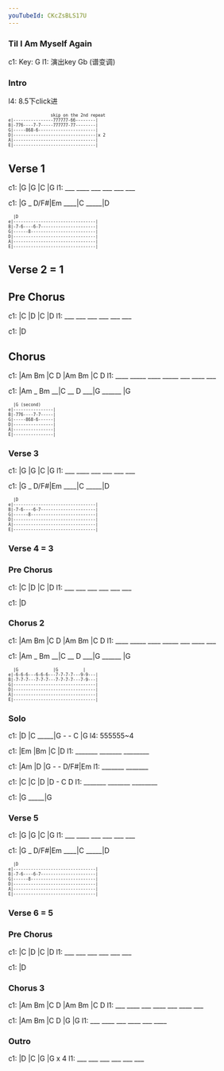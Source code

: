 ```yaml
---
youTubeId: CKcZsBLS17U
---
```


### Til I Am Myself Again

c1: Key: G
l1: 演出key Gb (谱变调)

### Intro

l4: 8.5下click进

<span style="font-size:0.7em; scroll-snap-stop: always; scroll-snap-align: start;">

```
                 skip on the 2nd repeat
e|----------------777777-66--------|
B|-776----7-7-----777777-77--------|
G|-----868-6-----------------------|
D|---------------------------------|x 2
A|---------------------------------|
E|---------------------------------|
```
</span>



## Verse 1

c1: |G       |G      |C      |G
l1:  ___ ____ ___ ___ ___ ___

c1: |G _ D/F#|Em ____|C _____|D


<span style="font-size:0.7em; scroll-snap-stop: always; scroll-snap-align: start;">

```
  |D
e|---------------------------------|
B|-7-6----6-7----------------------|
G|------8--------------------------|
D|---------------------------------|
A|---------------------------------|
E|---------------------------------|
```
</span>

## Verse 2 = 1

## Pre Chorus

c1: |C      |D      |C      |D
l1:  ___ ___ ___ ___ ___ ___

c1: |D

## Chorus

c1: |Am   Bm   |C    D    |Am  Bm  |C   D
l1:  ____ _____ ____ _____ ___ ____ ___

c1: |Am _ Bm __|C __ D ___|G ______ |G

<span style="font-size:0.7em; scroll-snap-stop: always; scroll-snap-align: start;">

```
  |G (second)
e|----------------|
B|-776----7-7-----|
G|-----868-6------|
D|----------------|
A|----------------|
E|----------------|
```
</span>

### Verse 3

c1: |G       |G      |C      |G
l1:  ___ ____ ___ ___ ___ ___

c1: |G _ D/F#|Em ____|C _____|D

<span style="font-size:0.7em; scroll-snap-stop: always; scroll-snap-align: start;">

```
  |D
e|---------------------------------|
B|-7-6----6-7----------------------|
G|------8--------------------------|
D|---------------------------------|
A|---------------------------------|
E|---------------------------------|
```
</span>

### Verse 4 = 3

### Pre Chorus

c1: |C      |D      |C      |D
l1:  ___ ___ ___ ___ ___ ___

c1: |D

### Chorus 2

c1: |Am   Bm   |C    D    |Am  Bm  |C   D
l1:  ____ _____ ____ _____ ___ ____ ___

c1: |Am _ Bm __|C __ D ___|G ______ |G

<span style="font-size:0.7em; scroll-snap-stop: always; scroll-snap-align: start;">

```
  |G              |G          |
e|-6-6-6---6-6-6---7-7-7-7---9-9---|
B|-7-7-7---7-7-7---7-7-7-7---7-9---|
G|---------------------------------|
D|---------------------------------|
A|---------------------------------|
E|---------------------------------|
```
</span>

### Solo

c1: |D       |C _____|G - - C |G
l4:  555555~4

c1: |Em     |Bm     |C       |D
l1:  _______ _______ ________

c1: |Am     |D      |G - - D/F#|Em
l1:  _______ _______

c1: |C      |C      |D       |D - C D
l1:  _______ _______ ________

c1: |G _____|G

### Verse 5

c1: |G       |G      |C      |G
l1:  ___ ____ ___ ___ ___ ___

c1: |G _ D/F#|Em ____|C _____|D

<span style="font-size:0.7em; scroll-snap-stop: always; scroll-snap-align: start;">

```
  |D
e|---------------------------------|
B|-7-6----6-7----------------------|
G|------8--------------------------|
D|---------------------------------|
A|---------------------------------|
E|---------------------------------|
```
</span>

### Verse 6 = 5

### Pre Chorus

c1: |C      |D      |C      |D
l1:  ___ ___ ___ ___ ___ ___

c1: |D

### Chorus 3

c1: |Am  Bm  |C   D   |Am  Bm  |C   D
l1:  ___ ____ ___ ____ ___ ____ ___

c1: |Am  Bm  |C   D   |G       |G
l1:  ___ ____ ___ ____ ___ ____

### Outro

c1: |D      |C      |G      |G x 4
l1:  ___ ___ ___ ___ ___ ___
